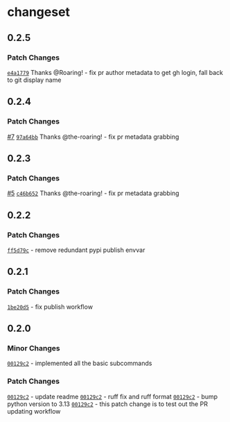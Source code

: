 # changeset

## 0.2.5

### Patch Changes

[`e4a1779`](https://github.com/the-roaring/pychangeset/commit/e4a1779) Thanks @Roaring! - fix pr author metadata to get gh login, fall back to git display name

## 0.2.4

### Patch Changes

[#7](https://github.com/the-roaring/pychangeset/pull/7) [`97a64bb`](https://github.com/the-roaring/pychangeset/commit/97a64bb) Thanks @the-roaring! - fix pr metadata grabbing

## 0.2.3

### Patch Changes

[#5](https://github.com/the-roaring/pychangeset/pull/5) [`c46b652`](https://github.com/the-roaring/pychangeset/commit/c46b652) Thanks @the-roaring! - fix pr metadata grabbing

## 0.2.2

### Patch Changes

[`ff5d79c`](https://github.com/browserbase/pychangeset/commit/ff5d79c) - remove redundant pypi publish envvar

## 0.2.1

### Patch Changes

[`1be20d5`](https://github.com/browserbase/pychangeset/commit/1be20d5) - fix publish workflow

## 0.2.0

### Minor Changes

[`00129c2`](https://github.com/browserbase/pychangeset/commit/00129c2) - implemented all the basic subcommands

### Patch Changes

[`00129c2`](https://github.com/browserbase/pychangeset/commit/00129c2) - update readme
[`00129c2`](https://github.com/browserbase/pychangeset/commit/00129c2) - ruff fix and ruff format
[`00129c2`](https://github.com/browserbase/pychangeset/commit/00129c2) - bump python version to 3.13
[`00129c2`](https://github.com/browserbase/pychangeset/commit/00129c2) - this patch change is to test out the PR updating workflow

